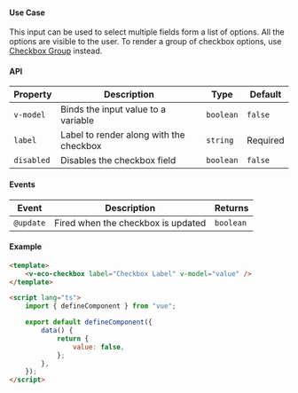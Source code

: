 #### Use Case

This input can be used to select multiple fields form a list of options. All the options are visible to the user. To render a group of checkbox options, use [Checkbox Group](/checkbox-group) instead.

#### API

| Property   | Description                             | Type      | Default  |
| ---------- | --------------------------------------- | --------- | -------- |
| `v-model`  | Binds the input value to a variable     | `boolean` | `false`  |
| `label`    | Label to render along with the checkbox | `string`  | Required |
| `disabled` | Disables the checkbox field             | `boolean` | `false`  |

#### Events

| Event     | Description                        | Returns   |
| --------- | ---------------------------------- | --------- |
| `@update` | Fired when the checkbox is updated | `boolean` |

#### Example

```html
<template>
	<v-eco-checkbox label="Checkbox Label" v-model="value" />
</template>

<script lang="ts">
	import { defineComponent } from "vue";

	export default defineComponent({
		data() {
			return {
				value: false,
			};
		},
	});
</script>
```

